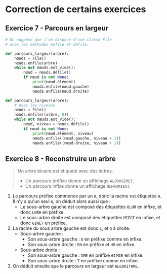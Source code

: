 # Correction de certains exercices


## Exercice 7 - Parcours en largeur

```python
# On suppose que l'on dispose d'une classe File
# avec les méthodes enfile et défile.

def parcours_largeur(arbre):
    nœuds = File()
    nœuds.enfile(arbre)
    while not nœuds.est_vide():
        nœud = nœuds.défile()
        if nœud is not None:
            print(nœud.élément)
            nœuds.enfile(nœud.gauche)
            nœuds.enfile(nœud.droite)

def parcours_largeur(arbre):
    # Avec les niveaux
    nœuds = File()
    nœuds.enfile((arbre, 0))
    while not nœuds.est_vide():
        nœud, niveau = nœuds.défile()
        if nœud is not None:
            print(nœud.élément, niveau)
            nœuds.enfile((nœud.gauche, niveau + 1))
            nœuds.enfile((nœud.droite, niveau + 1))
```

## Exercice 8 - Reconstruire un arbre
> Un arbre binaire est étiqueté avec des lettres.
>* Un parcours préfixe donne un affichage `ALORHGIMET`.
>* Un parcours infixe donne un affichage `OLHRAMIEGT`.

1. Le parcours préfixe commence par un `A`, donc la racine est étiquetée `A`. Il n'y a qu'un seul `A`, on déduit alors aussi que :
    * Le sous-arbre gauche est composé des étiquettes `OLHR` en infixe, et donc `LORH` en préfixe.
    * Le sous-arbre droite est composé des étiquettes `MIEGT` en infixe, et donc `GIMET` en préfixe.
2. La racine du sous arbre gauche est donc `L`, et `G` à droite.
    * Sous-arbre gauche :
        * Son sous-arbre gauche : `O` en préfixe comme en infixe.
        * Son sous-arbre droite : `RH` en préfixe et `HR` en infixe.
    * Sous-arbre droite :
        * Son sous-arbre gauche : `IME` en préfixe et `MIE` en infixe.
        * Son sous-arbre droite : `T` en préfixe comme en infixe.
3. On déduit ensuite que le parcours en largeur est `ALGORITHME`.

